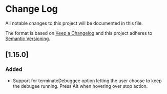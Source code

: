 # Change Log

All notable changes to this project will be documented in this file.

The format is based on [Keep a Changelog](http://keepachangelog.com/) and this project adheres to [Semantic Versioning](http://semver.org/).

## [1.15.0]

### Added

- Support for terminateDebuggee option letting the user choose to keep the debugee running. Press Alt when hovering over stop action.
